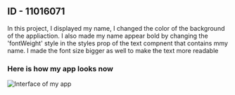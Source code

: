 ## ID - 11016071
In this project, I displayed my name, I changed the color of the background of the appliaction.
I also made my name appear bold by changing the 'fontWeight' style in the styles prop of the text compnent that contains mmy name.
I made the font size bigger as well to make the text more readable

### Here is how my app looks now
![Interface of my app](C:\Users\raphm\MyApp\assets\photo_2024-05-26_21-36-44.jpg)